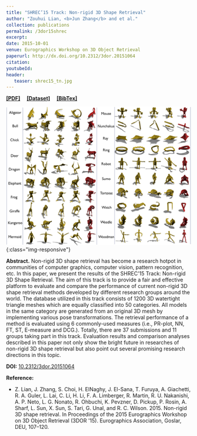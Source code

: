 ```yaml
---
title: "SHREC’15 Track: Non-rigid 3D Shape Retrieval"
author: "Zouhui Lian, <b>Jun Zhang</b> and et al."
collection: publications
permalink: /3dor15shrec
excerpt: 
date: 2015-10-01
venue: Eurographics Workshop on 3D Object Retrieval
paperurl: http://dx.doi.org/10.2312/3dor.20151064
citation: 
youtubeId: 
header:
   teaser: shrec15_tn.jpg
---
```


<a href="http://halajun.github.io/files/3dor15lian.pdf" target="_blank"><b>[PDF]</b></a>&emsp;
<a href="http://www.icst.pku.edu.cn/zlian/representa/3d15/index.htm" target="_blank"><b>[Dataset]</b></a>&emsp;
<a href="https://halajun.github.io/files/lian15nonrigid.txt" target="_blank"><b>[BibTex]</b></a>

![Kernel_pic](/images/banners/shrec15-2.jpg){:class="img-responsive"}

<b>Abstract.</b> Non-rigid 3D shape retrieval has become a research hotpot in communities of computer graphics, computer vision, pattern recognition, etc. In this paper, we present the results of the SHREC'15 Track: Non-rigid 3D Shape Retrieval. The aim of this track is to provide a fair and effective platform to evaluate and compare the performance of current non-rigid 3D shape retrieval methods developed by different research groups around the world. The database utilized in this track consists of 1200 3D watertight triangle meshes which are equally classified into 50 categories. All models in the same category are generated from an original 3D mesh by implementing various pose transformations. The retrieval performance of a method is evaluated using 6 commonly-used measures (i.e., PR-plot, NN, FT, ST, E-measure and DCG.). Totally, there are 37 submissions and 11 groups taking part in this track. Evaluation results and comparison analyses described in this paper not only show the bright future in researches of non-rigid 3D shape retrieval but also point out several promising research directions in this topic.

**DOI:** <a href="https://doi.org/10.2312/3dor.20151064" target="_blank">10.2312/3dor.20151064</a>

<b>Reference:</b>
* Z. Lian, J. Zhang, S. Choi, H. ElNaghy, J. El-Sana, T. Furuya, A. Giachetti, R. A. Guler, L. Lai, C. Li, H. Li, F. A. Limberger, R. Martin, R. U. Nakanishi, A. P. Neto, L. G. Nonato, R. Ohbuchi, K. Pevzner, D. Pickup, P. Rosin, A. Sharf, L. Sun, X. Sun, S. Tari, G. Unal, and R. C. Wilson. 2015. Non-rigid 3D shape retrieval. In Proceedings of the 2015 Eurographics Workshop on 3D Object Retrieval (3DOR '15). Eurographics Association, Goslar, DEU, 107–120.
